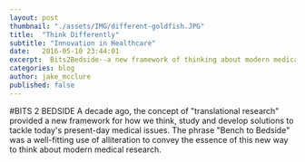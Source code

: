 ```yaml
---
layout: post
thumbnail: "./assets/IMG/different-goldfish.JPG"
title:  "Think Differently"
subtitle: "Innovation in Healthcare"
date:   2016-05-10 23:44:01
excerpt:  Bits2Bedside--a new framework of thinking about modern medical research as we translate the technological power into advancement in meaningful, effective patient outcomes.
categories: blog
author: jake_mcclure
published: false
---
```

#BITS 2 BEDSIDE
A decade ago, the concept of "translational research" provided a new framework for how we think, study and develop solutions to tackle today's present-day medical issues. The phrase "Bench to Bedside" was a well-fitting use of alliteration to convey the essence of this new way to think about modern medical research.
